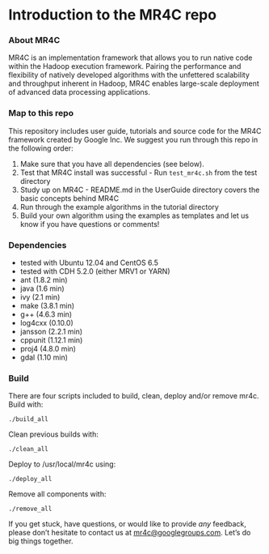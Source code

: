Introduction to the MR4C repo
=========


### About MR4C

MR4C is an implementation framework that allows you to run native code within the Hadoop execution framework. 
Pairing the performance and flexibility of natively developed algorithms with the unfettered scalability and throughput inherent in Hadoop, 
MR4C enables large-scale deployment of advanced data processing applications.

### Map to this repo

This repository includes user guide, tutorials and source code for the MR4C framework created by Google Inc.
We suggest you run through this repo in the following order:

  1. Make sure that you have all dependencies (see below).
  2. Test that MR4C install was successful
    - Run `test_mr4c.sh` from the test directory
  3. Study up on MR4C
    - README.md in the UserGuide directory covers the basic concepts behind MR4C
  4. Run through the example algorithms in the tutorial directory
  5. Build your own algorithm using the examples as templates and let us know if you have questions or comments!
  
### Dependencies

* tested with Ubuntu 12.04 and CentOS 6.5
* tested with CDH 5.2.0 (either MRV1 or YARN)
* ant (1.8.2 min)
* java (1.6 min)
* ivy (2.1 min)
* make (3.8.1 min)
* g++ (4.6.3 min)
* log4cxx (0.10.0)
* jansson (2.2.1 min)
* cppunit (1.12.1 min)
* proj4 (4.8.0 min)
* gdal (1.10 min)

### Build

There are four scripts included to build, clean, deploy and/or remove mr4c. Build with:

    ./build_all
    
Clean previous builds with:

    ./clean_all
    
Deploy to /usr/local/mr4c using:

    ./deploy_all
    
Remove all components with:

    ./remove_all


If you get stuck, have questions, or would like to provide *any* feedback, please don’t hesitate to contact us at mr4c@googlegroups.com. 
Let’s do big things together.
